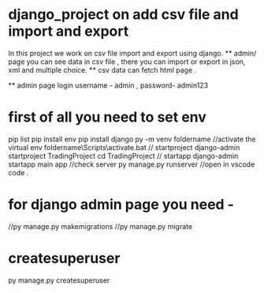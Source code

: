 # django_project on add csv file and import and export
In this project we work on csv file import  and export using django.
** admin/ page you can see data in csv file , there you can import or export in json, xml and multiple choice.
** csv data can fetch html page .

** admin page login
username - admin , password- admin123


# first of all you need to set env 
pip list
pip install env
pip install django
py -m venv foldername
//activate the virtual env
foldername\Scripts\activate.bat
// startproject
django-admin startproject TradingProject
cd TradingProject
// startapp
django-admin startapp main app
//check server
py manage.py runserver
//open in vscode
code .



# for django admin page you need -
//py manage.py makemigrations
//py manage.py migrate
# createsuperuser
py manage.py createsuperuser
